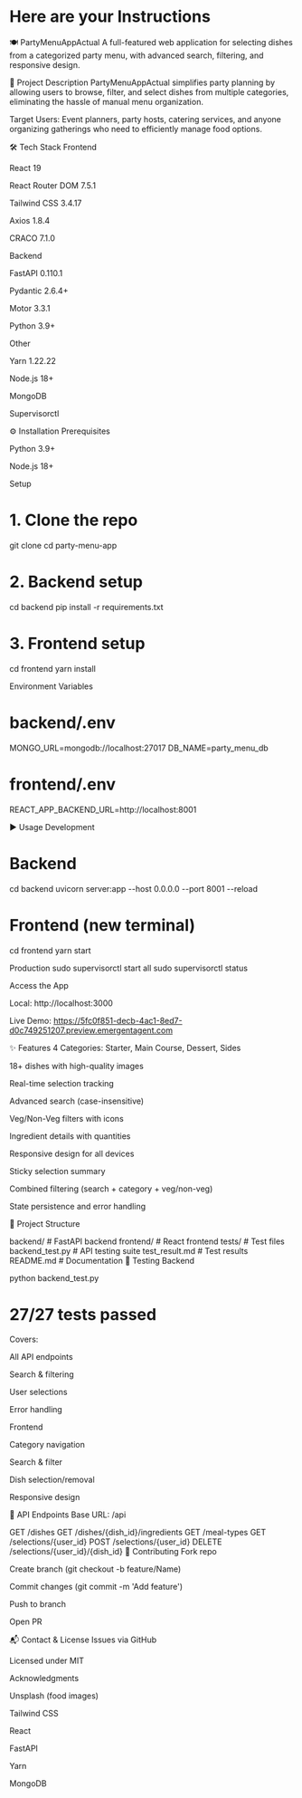 # Here are your Instructions
🍽️ PartyMenuAppActual
A full-featured web application for selecting dishes from a categorized party menu, with advanced search, filtering, and responsive design.

📖 Project Description
PartyMenuAppActual simplifies party planning by allowing users to browse, filter, and select dishes from multiple categories, eliminating the hassle of manual menu organization.

Target Users: Event planners, party hosts, catering services, and anyone organizing gatherings who need to efficiently manage food options.

🛠 Tech Stack
Frontend

React 19

React Router DOM 7.5.1

Tailwind CSS 3.4.17

Axios 1.8.4

CRACO 7.1.0

Backend

FastAPI 0.110.1

Pydantic 2.6.4+

Motor 3.3.1

Python 3.9+

Other

Yarn 1.22.22

Node.js 18+

MongoDB

Supervisorctl

⚙️ Installation
Prerequisites

Python 3.9+

Node.js 18+

Setup
# 1. Clone the repo
git clone <repository-url>
cd party-menu-app

# 2. Backend setup
cd backend
pip install -r requirements.txt

# 3. Frontend setup
cd frontend
yarn install

Environment Variables
# backend/.env
MONGO_URL=mongodb://localhost:27017
DB_NAME=party_menu_db

# frontend/.env
REACT_APP_BACKEND_URL=http://localhost:8001

▶️ Usage
Development
# Backend
cd backend
uvicorn server:app --host 0.0.0.0 --port 8001 --reload

# Frontend (new terminal)
cd frontend
yarn start

Production
sudo supervisorctl start all
sudo supervisorctl status

Access the App

Local: http://localhost:3000

Live Demo: https://5fc0f851-decb-4ac1-8ed7-d0c749251207.preview.emergentagent.com

✨ Features
4 Categories: Starter, Main Course, Dessert, Sides

18+ dishes with high-quality images

Real-time selection tracking

Advanced search (case-insensitive)

Veg/Non-Veg filters with icons

Ingredient details with quantities

Responsive design for all devices

Sticky selection summary

Combined filtering (search + category + veg/non-veg)

State persistence and error handling

📂 Project Structure

backend/                 # FastAPI backend
frontend/                # React frontend
tests/                   # Test files
backend_test.py          # API testing suite
test_result.md           # Test results
README.md                # Documentation
🧪 Testing
Backend

python backend_test.py
# 27/27 tests passed
Covers:

All API endpoints

Search & filtering

User selections

Error handling

Frontend

Category navigation

Search & filter

Dish selection/removal

Responsive design

🔗 API Endpoints
Base URL: /api

GET    /dishes
GET    /dishes/{dish_id}/ingredients
GET    /meal-types
GET    /selections/{user_id}
POST   /selections/{user_id}
DELETE /selections/{user_id}/{dish_id}
🤝 Contributing
Fork repo

Create branch (git checkout -b feature/Name)

Commit changes (git commit -m 'Add feature')

Push to branch

Open PR

📬 Contact & License
Issues via GitHub

Licensed under MIT

Acknowledgments

Unsplash (food images)

Tailwind CSS

React

FastAPI



Yarn

MongoDB
